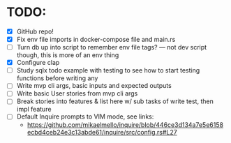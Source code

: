 # TODO:

- [x] GitHub repo!
- [x] Fix env file imports in docker-compose file and main.rs
- [ ] Turn db up into script to remember env file tags? — not dev script though, this is more of an env thing
- [x] Configure clap
- [ ] Study sqlx todo example with testing to see how to start testing functions before writing any
- [ ] Write mvp cli args, basic inputs and expected outputs
- [ ] Write basic User stories from mvp cli args
- [ ] Break stories into features & list here w/ sub tasks of write test, then impl feature
- [ ] Default Inquire prompts to VIM mode, see links:
  - https://github.com/mikaelmello/inquire/blob/446ce3d134a7e5e6158ecbd4ceb24e3c13abde61/inquire/src/config.rs#L27
